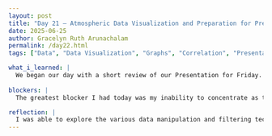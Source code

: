 ```yaml
---
layout: post
title: "Day 21 – Atmospheric Data Visualization and Preparation for Presentation"
date: 2025-06-25
author: Gracelyn Ruth Arunachalam
permalink: /day22.html
tags: ["Data", "Data Visualization", "Graphs", "Correlation", "Presentation", "Slides"]

what_i_learned: |
  We began our day with a short review of our Presentation for Friday. Following that we spent the entire day modifying our code for our respective datasets. I worked on Padonia data and was able to obtain multiple graphs that represented the data in a very consise manner. My aim was to obtain graphs that depicted the correlation between AOD, PM2.5 and Time (Time of Day and Month of Year). I used multiple python libraries such as datetime, matplotlib.pyplot and pandas to implement this. Upon plotting graphs from our data I discovered that we were missing a lot of data - we specifically had no data points for the months after August. This lead to a slight issue in our predictions, therefore I considered this a hinderance to getting accurate values. In the latter half of our day, we worked on our individual slides for the Presentation on Friday. Keeping in mind that presentation slides must be short and concise, I was able to condense all my accomplishments, challenges and solutions into two slides. While creating my slides, I ensured that the pictures I added were relevant to what I had mentioned as bullet points on the slide.  
  
blockers: |
  The greatest blocker I had today was my inability to concentrate as time went by. We spent a huge portion of our day in front of computers at our tables and I really needed a break.

reflection: |
  I was able to explore the various data manipulation and filtering techniques python offers to obtain the meaningful graphs. Along the way I used AI bots and help from my peers to complete the implementation process. Generating multiple graphs also gave me the liberty to narrow down the correlations between PM2.5 and the parameters to specific features that impact our prediction. Visualizing our data was extremely helpful in figuring out whether or not the data we had was consistent.
---
```

